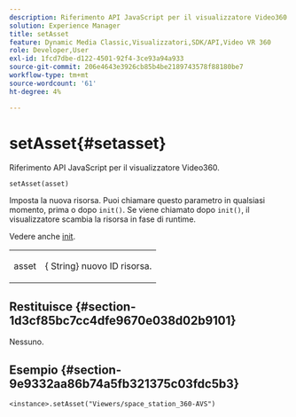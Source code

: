 ```yaml
---
description: Riferimento API JavaScript per il visualizzatore Video360.
solution: Experience Manager
title: setAsset
feature: Dynamic Media Classic,Visualizzatori,SDK/API,Video VR 360
role: Developer,User
exl-id: 1fcd7dbe-d122-4501-92f4-3ce93a94a933
source-git-commit: 206e4643e3926cb85b4be2189743578f88180be7
workflow-type: tm+mt
source-wordcount: '61'
ht-degree: 4%

---
```


# setAsset{#setasset}

Riferimento API JavaScript per il visualizzatore Video360.

`setAsset(asset)`

Imposta la nuova risorsa. Puoi chiamare questo parametro in qualsiasi momento, prima o dopo `init()`. Se viene chiamato dopo `init()`, il visualizzatore scambia la risorsa in fase di runtime.

Vedere anche [init](../../../c-html5-aem-asset-viewers/c-html5-aem-video360/c-html5-aem-video360-javascriptapiref/r-html5-aem-video360-javascriptapiref-init.md#reference-aee94dd92a28410784f7a1792e28683b).

<table id="table_896DFF34A68A403DB93A6D597461A573"> 
 <tbody> 
  <tr> 
   <td colname="col1"> <p> <span class="codeph"> asset </span> </p> </td> 
   <td colname="col2"> <p>{<span class="codeph"> String</span>} nuovo ID risorsa. </p> </td> 
  </tr> 
 </tbody> 
</table>

## Restituisce {#section-1d3cf85bc7cc4dfe9670e038d02b9101}

Nessuno.

## Esempio {#section-9e9332aa86b74a5fb321375c03fdc5b3}

```
<instance>.setAsset("Viewers/space_station_360-AVS")
```
